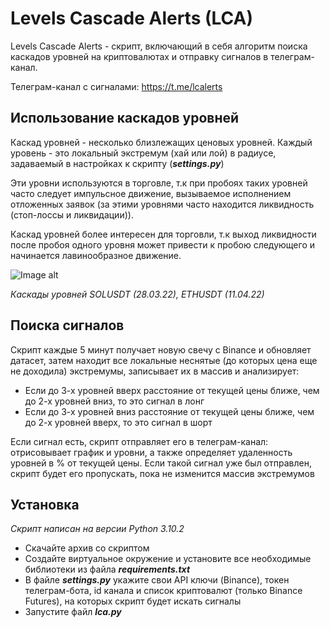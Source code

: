 # Levels Cascade Alerts (LCA)
Levels Cascade Alerts - скрипт, включающий в себя алгоритм поиска каскадов уровней на криптовалютах и отправку сигналов в телеграм-канал.

Телеграм-канал с сигналами: https://t.me/lcalerts

## Использование каскадов уровней

Каскад уровней - несколько близлежащих ценовых уровней. Каждый уровень - это локальный экстремум (хай или лой) в радиусе, задаваемый в настройках к скрипту (<i><b>settings.py</b></i>)

Эти уровни используются в торговле, т.к при пробоях таких уровней часто следует импульсное движение, вызываемое исполнением отложенных заявок (за этими уровнями часто находится ликвидность (стоп-лоссы и ликвидации)). 

Каскад уровней более интересен для торговли, т.к выход ликвидности после пробоя одного уровня может привести к пробою следующего и начинается лавинообразное движение.

![Image alt](https://i.ibb.co/sj3gsmW/34324.png)

<i>Каскады уровней SOLUSDT (28.03.22), ETHUSDT (11.04.22)</i>

## Поиска сигналов

Скрипт каждые 5 минут получает новую свечу с Binance и обновляет датасет, затем находит все локальные неснятые (до которых цена еще не доходила) экстремумы, записывает их в массив и анализирует: 
<ul>
<li>Если до 3-х уровней вверх расстояние от текущей цены ближе, чем до 2-х уровней вниз, то это сигнал в лонг</li>
<li>Если до 3-х уровней вниз расстояние от текущей цены ближе, чем до 2-х уровней вверх, то это сигнал в шорт</li>
</ul>
Если сигнал есть, скрипт отправляет его в телеграм-канал: отрисовывает график и уровни, а также определяет удаленность уровней в % от текущей цены. 
Если такой сигнал уже был отправлен, скрипт будет его пропускать, пока не изменится массив экстремумов

## Установка 
<i>Скрипт написан на версии Python 3.10.2</i>

<ul>
<li>Скачайте архив со скриптом</li>
<li>Создайте виртуальное окружение и установите все необходимые библиотеки из файла <i><b>requirements.txt</b></i></li>
<li>В файле <i><b>settings.py</b></i> укажите свои API ключи (Binance), токен телеграм-бота, id канала и список криптовалют (только Binance Futures), на которых скрипт будет искать сигналы
  </li>
<li>Запустите файл <i><b>lca.py</b></i></li>
</ul>

